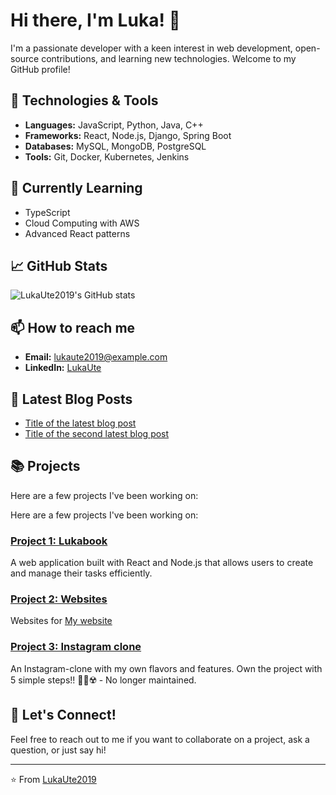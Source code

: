 # Hi there, I'm Luka! 👋

I'm a passionate developer with a keen interest in web development, open-source contributions, and learning new technologies. Welcome to my GitHub profile!

## 🔧 Technologies & Tools
- **Languages:** JavaScript, Python, Java, C++
- **Frameworks:** React, Node.js, Django, Spring Boot
- **Databases:** MySQL, MongoDB, PostgreSQL
- **Tools:** Git, Docker, Kubernetes, Jenkins

## 🌱 Currently Learning
- TypeScript
- Cloud Computing with AWS
- Advanced React patterns

## 📈 GitHub Stats
![LukaUte2019's GitHub stats](https://github-readme-stats.vercel.app/api?username=LukaUte2019&show_icons=true&theme=radical)

## 📫 How to reach me
- **Email:** [lukaute2019@example.com](mailto:lukaute2019@example.com)
- **LinkedIn:** [LukaUte](https://www.linkedin.com/in/lukaute)

## 📝 Latest Blog Posts
<!-- BLOG-POST-LIST:START -->
- [Title of the latest blog post](#)
- [Title of the second latest blog post](#)
<!-- BLOG-POST-LIST:END -->

## 📚 Projects
Here are a few projects I've been working on:

Here are a few projects I've been working on:
### [Project 1: Lukabook](https://github.com/LukaUte2019/Lukabook)
A web application built with React and Node.js that allows users to create and manage their tasks efficiently.

### [Project 2: Websites](https://github.com/LukaUte2019/WebSites)
Websites for [My website](http://lukaserver.ddns.net)

### [Project 3: Instagram clone](https://github.com/LukaUte2019/Instagram-clone-fix)
An Instagram-clone with my own flavors and features. Own the project with 5 simple steps!! 📸💝☢️ - No longer maintained.

## 💬 Let's Connect!
Feel free to reach out to me if you want to collaborate on a project, ask a question, or just say hi!

---

⭐️ From [LukaUte2019](https://github.com/LukaUte2019)
